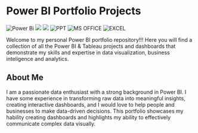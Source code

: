 # Power BI Portfolio Projects
![Power Bi](https://img.shields.io/badge/power_bi-F2C811?style=for-the-badge&logo=powerbi&logoColor=black)
![](https://img.shields.io/badge/Tableau-E97627?style=for-the-badge&logo=Tableau&logoColor=white)
![](https://img.shields.io/badge/MySQL-00000F?style=for-the-badge&logo=mysql&logoColor=white)
![PPT](https://img.shields.io/badge/Microsoft_PowerPoint-B7472A?style=for-the-badge&logo=microsoft-powerpoint&logoColor=white)
![MS OFFICE](https://img.shields.io/badge/Microsoft_Office-D83B01?style=for-the-badge&logo=microsoft-office&logoColor=white)
![EXCEL](https://img.shields.io/badge/Microsoft_Excel-217346?style=for-the-badge&logo=microsoft-excel&logoColor=white)


Welcome to my personal Power BI portfolio repository!!! Here you will find a collection of all the Power BI & Tableau projects and dashboards that demonstrate my skills and expertise in data visualization, business inteligence and analytics.

## About Me
I am a passionate data enthusiast with a strong background in Power BI. I have some experience in transforming raw data into meaningful insights, creating interactive dashboards, and I would love to help people and businesses to make data-driven decisions.
This portfolio showcases my hability creating dashboards and highlights my ability to effectively communicate complex data visually. 
